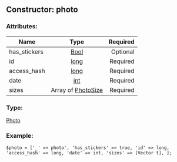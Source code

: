 ## Constructor: photo  

### Attributes:

| Name     |    Type       | Required |
|----------|:-------------:|---------:|
|has\_stickers|[Bool](../types/Bool.md) | Optional|
|id|[long](../types/long.md) | Required|
|access\_hash|[long](../types/long.md) | Required|
|date|[int](../types/int.md) | Required|
|sizes|Array of [PhotoSize](../types/PhotoSize.md) | Required|
### Type: 

[Photo](../types/Photo.md)
### Example:

```
$photo = ['_' => photo', 'has_stickers' => true, 'id' => long, 'access_hash' => long, 'date' => int, 'sizes' => [Vector t], ];
```